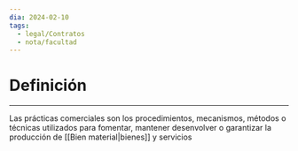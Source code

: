 ```yaml
---
dia: 2024-02-10
tags:
  - legal/Contratos
  - nota/facultad
---
```

# Definición
---
Las prácticas comerciales son los procedimientos, mecanismos, métodos o técnicas utilizados para fomentar, mantener desenvolver o garantizar la producción de [[Bien material|bienes]] y servicios